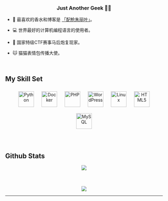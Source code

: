 <div align="center">
</div>  
  

### <div align="center">Just Another Geek 👩‍💻 </div>  
  

- 🔭 最喜欢的香水和博客是 [ 「配枪朱丽叶」](https://www.shawroot.cc/)。  
  

- 💻 世界最好的计算机编程语言的使用者。  
  

- 🚩 国家特级CTF赛事马后炮复现家。  
  

- 🐱 猫猫表情包传播大使。  
  

<br/>  


## My Skill Set  
<div align="center">  
<img style="margin: 10px" src="https://profilinator.rishav.dev/skills-assets/python-original.svg" alt="Python" height="50" />  
<img style="margin: 10px" src="https://profilinator.rishav.dev/skills-assets/docker-original-wordmark.svg" alt="Docker" height="50" />  
<img style="margin: 10px" src="https://profilinator.rishav.dev/skills-assets/php-original.svg" alt="PHP" height="50" />  
<img style="margin: 10px" src="https://profilinator.rishav.dev/skills-assets/wordpress.png" alt="WordPress" height="50" />  
<img style="margin: 10px" src="https://profilinator.rishav.dev/skills-assets/linux-original.svg" alt="Linux" height="50" />  
<img style="margin: 10px" src="https://profilinator.rishav.dev/skills-assets/html5-original-wordmark.svg" alt="HTML5" height="50" />  
<img style="margin: 10px" src="https://profilinator.rishav.dev/skills-assets/mysql-original-wordmark.svg" alt="MySQL" height="50" />  
</div>  

<br/>  


<br/>  


## Github Stats  
<div align="center"><img src="https://github-readme-stats.vercel.app/api?username=shawro0t&show_icons=true&theme=dark&count_private=true&hide_border=true" align="center" /></div>  

<br/>  

  

<br/>  

  

<br/>  

<div align="center">
<img src="https://komarev.com/ghpvc/?username=shawro0t&&style=flat-square" align="center" />
</div>  

----
